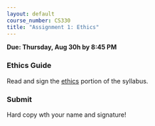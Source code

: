 ```yaml
---
layout: default
course_number: CS330
title: "Assignment 1: Ethics"
---
```


**Due: Thursday, Aug 30h by 8:45 PM**

### Ethics Guide

Read and sign the [ethics](ethics.html) portion of the syllabus. 

### Submit #

Hard copy wth your name and signature!

